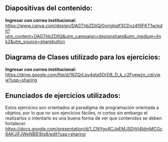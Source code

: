 ## Diapositivas del contenido:
**Ingresar con correo institucional:**
https://www.canva.com/design/DAGThbZDIIQ/0orjghqlf3CDvz4f9FKT1w/edit?utm_content=DAGThbZDIIQ&utm_campaign=designshare&utm_medium=link2&utm_source=sharebutton

## Diagrama de Clases utilizado para los ejercicios:
**Ingresar con correo institucional:**
https://drive.google.com/file/d/16ZQrLpv4qta5DrD8_D_k_c2Fvewzn_cd/view?usp=sharing

## Enunciados de ejercicios utilizados:
Estos ejercicios son orientados al paradigma de programación orientada a objetos, por lo que no son ejercicios fáciles, ni cortos sin embargo el realizarlos o intentarlo es una buena forma de ver que contenidos se deben fortalecer.
https://docs.google.com/presentation/d/1_CNYgv4CJqEMJ5DjVt4IdmMCGc8AKJiFJWeNBlE9Ig8/edit?usp=sharing
